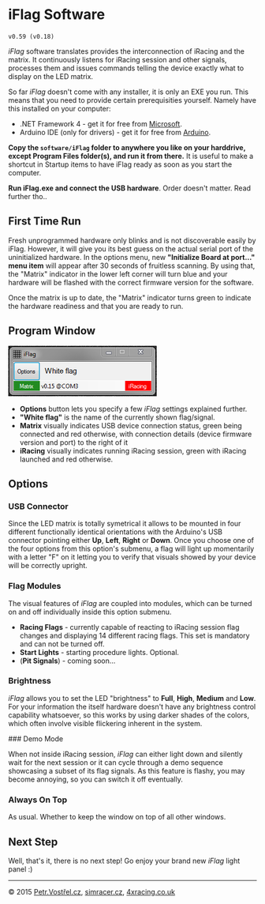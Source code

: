 iFlag Software
==============

	v0.59 (v0.18)

_iFlag_ software translates provides the interconnection of iRacing and the matrix. It continuously listens for iRacing session and other signals, processes them and issues commands telling the device exactly what to display
on the LED matrix.

So far _iFlag_ doesn't come with any installer, it is only an EXE you run. This means that you need to provide certain prerequisities yourself. Namely have this installed on your computer:
- .NET Framework 4 - get it for free from [Microsoft](https://www.microsoft.com/en-us/download/details.aspx?id=17718).
- Arduino IDE (only for drivers) - get it for free from [Arduino](https://www.arduino.cc/en/Main/Software).

__Copy the `software/iFlag` folder to anywhere you like on your harddrive, except Program Files folder(s), and run it from there.__ It is useful to make a shortcut in Startup items to have iFlag ready as soon as you start the computer.

__Run iFlag.exe and connect the USB hardware__. Order doesn't matter. Read further tho..


First Time Run
--------------

Fresh unprogrammed hardware only blinks and is not discoverable easily by iFlag. However, it will give you its best guess on the actual serial port of the uninitialized hardware. In the options menu, new __"Initialize Board at port..." menu item__ will appear after 30 seconds of fruitless scanning. By using that, the "Matrix" indicator in the lower left corner will turn blue and your hardware will be flashed with the correct firmware version for the software.

Once the matrix is up to date, the "Matrix" indicator turns green  to indicate the hardware readiness and that you are ready to run.


Program Window
--------------

![Screenshot of the software window](screenshot.png)

* __Options__ button lets you specify a few _iFlag_ settings explained further.
* __"White flag"__ is the name of the currently shown flag/signal.
* __Matrix__ visually indicates USB device connection status, green being connected and red otherwise, with connection details (device firmware version and port) to the right of it
* __iRacing__ visually indicates running iRacing session, green with iRacing launched and red otherwise.


Options
-------


### USB Connector

Since the LED matrix is totally symetrical it allows to be mounted in four different functionally identical orientations with the Arduino's USB connector pointing either __Up__, __Left__, __Right__ or __Down__. Once you choose one of the four options from this option's submenu, a flag will light up momentarily with a letter "F" on it letting you to verify that visuals showed by your device will be correctly upright.


### Flag Modules

The visual features of _iFlag_ are coupled into modules, which can be turned on and off individually inside this option submenu.

* __Racing Flags__ - currently capable of reacting to iRacing session flag changes and displaying 14 different racing flags. This set is mandatory and can not be turned off.
* __Start Lights__ - starting procedure lights. Optional.
* (__Pit Signals__) - coming soon...


### Brightness

_iFlag_ allows you to set the LED "brightness" to __Full__, __High__, __Medium__ and __Low__. For your information the itself hardware doesn't have any brightness control capability whatsoever, so this works by using darker shades of the colors, which often involve visible flickering inherent in the system.


### Demo Mode

When not inside iRacing session, _iFlag_ can either light down and silently wait for the next session or it can cycle through a demo sequence showcasing a subset of its flag signals. As this feature is flashy, you may become annoying, so you can switch it off eventually.


### Always On Top

As usual. Whether to keep the window on top of all other windows.


Next Step
---------

Well, that's it, there is no next step! Go enjoy your brand new _iFlag_ light panel :)


---
© 2015
[Petr.Vostřel.cz](http://petr.vostrel.cz),
[simracer.cz](http://simracer.cz),
[4xracing.co.uk](http://4xracing.co.uk)

